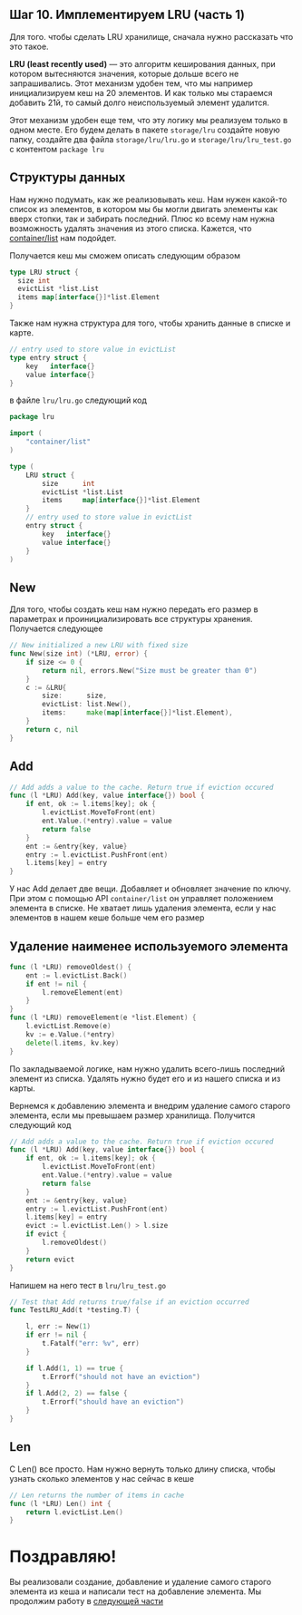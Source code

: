 ## Шаг 10. Имплементируем LRU (часть 1)
Для того. чтобы сделать LRU хранилище, сначала нужно рассказать что это такое.

**LRU (least recently used)** — это алгоритм кеширования данных, при котором вытесняются значения, которые дольше всего не запрашивались. Этот механизм удобен тем, что мы например инициализируем кеш на 20 элементов. И как только мы стараемся добавить 21й, то самый долго неиспользуемый элемент удалится.

Этот механизм удобен еще тем, что эту логику мы реализуем только в одном месте.
Его будем делать в пакете `storage/lru` создайте новую папку, создайте два файла `storage/lru/lru.go` и `storage/lru/lru_test.go` с контентом `package lru`

## Структуры данных 

Нам нужно подумать, как же реализовывать кеш. Нам нужен какой-то список из элементов, в котором мы бы могли двигать элементы как вверх стопки, так и забирать последний. Плюс ко всему нам нужна возможность удалять значения из этого списка. Кажется, что [container/list](https://golang.org/pkg/container/list/) нам подойдет.

Получается кеш мы сможем описать следующим образом

```Go
type LRU struct {
  size int
  evictList *list.List
  items map[interface{}]*list.Element
}
```
Также нам нужна структура для того, чтобы хранить данные в списке и карте.
```Go
// entry used to store value in evictList
type entry struct {
	key   interface{}
	value interface{}
}
```

в файле `lru/lru.go` следующий код
```Go
package lru

import (
	"container/list"
)

type (
	LRU struct {
		size      int
		evictList *list.List
		items     map[interface{}]*list.Element
	}
	// entry used to store value in evictList
	entry struct {
		key   interface{}
		value interface{}
	}
)

```

## New
Для того, чтобы создать кеш нам нужно передать его размер в параметрах и проинициализировать все структуры хранения.
Получается следующее
```Go
// New initialized a new LRU with fixed size
func New(size int) (*LRU, error) {
	if size <= 0 {
		return nil, errors.New("Size must be greater than 0")
	}
	c := &LRU{
		size:      size,
		evictList: list.New(),
		items:     make(map[interface{}]*list.Element),
	}
	return c, nil
}
```

## Add

```Go
// Add adds a value to the cache. Return true if eviction occured
func (l *LRU) Add(key, value interface{}) bool {
	if ent, ok := l.items[key]; ok {
		l.evictList.MoveToFront(ent)
		ent.Value.(*entry).value = value
		return false
	}
	ent := &entry{key, value}
	entry := l.evictList.PushFront(ent)
	l.items[key] = entry
}

```
У нас Add делает две вещи. Добавляет и обновляет значение по ключу. При этом с помощью API `container/list` он управляет положением элемента в списке. Не хватает лишь удаления элемента, если у нас элементов в нашем кеше больше чем его размер

## Удаление наименее используемого элемента
```Go
func (l *LRU) removeOldest() {
	ent := l.evictList.Back()
	if ent != nil {
		l.removeElement(ent)
	}
}
func (l *LRU) removeElement(e *list.Element) {
	l.evictList.Remove(e)
	kv := e.Value.(*entry)
	delete(l.items, kv.key)
}
```
По закладываемой логике, нам нужно удалить всего-лишь последний элемент из списка. Удалять нужно будет его и из нашего списка и из карты.

Вернемся к добавлению элемента и внедрим удаление самого старого элемента, если мы превышаем размер хранилища. Получится следующий код

```Go
// Add adds a value to the cache. Return true if eviction occured
func (l *LRU) Add(key, value interface{}) bool {
	if ent, ok := l.items[key]; ok {
		l.evictList.MoveToFront(ent)
		ent.Value.(*entry).value = value
		return false
	}
	ent := &entry{key, value}
	entry := l.evictList.PushFront(ent)
	l.items[key] = entry
	evict := l.evictList.Len() > l.size
	if evict {
		l.removeOldest()
	}
	return evict
}
```
Напишем на него тест в `lru/lru_test.go`
```Go
// Test that Add returns true/false if an eviction occurred
func TestLRU_Add(t *testing.T) {

	l, err := New(1)
	if err != nil {
		t.Fatalf("err: %v", err)
	}

	if l.Add(1, 1) == true {
		t.Errorf("should not have an eviction")
	}
	if l.Add(2, 2) == false {
		t.Errorf("should have an eviction")
	}
}

```
## Len
С Len() все просто. Нам нужно вернуть только длину списка, чтобы узнать сколько элементов у нас сейчас в кеше
```Go
// Len returns the number of items in cache
func (l *LRU) Len() int {
	return l.evictList.Len()
}
```

# Поздравляю!

Вы реализовали создание, добавление и удаление самого старого элемента из кеша и написали тест на добавление элемента. Мы продолжим работу в [следующей части](../step11/README.md)
